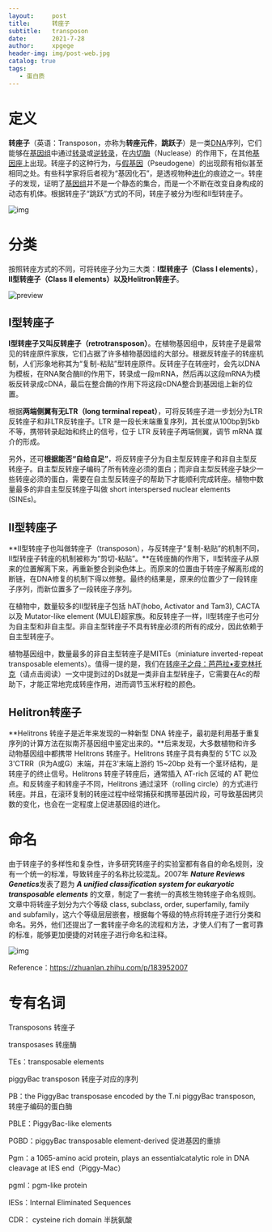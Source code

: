 ```yaml
---
layout:     post
title:      转座子
subtitle:   transposon
date:       2021-7-28
author:     xpgege
header-img: img/post-web.jpg
catalog: true
tags:
   - 蛋白质
---
```


# 定义

**转座子**（英语：Transposon，亦称为**转座元件**，**跳跃子**）是一类[DNA](https://zh.wikipedia.org/wiki/DNA)序列，它们能够在[基因组](https://zh.wikipedia.org/wiki/基因组)中通过[转录](https://zh.wikipedia.org/wiki/转录)或[逆转录](https://zh.wikipedia.org/wiki/逆转录)，在[内切酶](https://zh.wikipedia.org/wiki/內切酶)（Nuclease）的作用下，在其他[基因座](https://zh.wikipedia.org/wiki/基因座)上出现。转座子的这种行为，与[假基因](https://zh.wikipedia.org/wiki/假基因)（Pseudogene）的出现颇有相似甚至相同之处。有些科学家将后者视为“基因化石”，是透视物种[进化](https://zh.wikipedia.org/wiki/进化)的痕迹之一。转座子的发现，证明了[基因组](https://zh.wikipedia.org/wiki/基因组)并不是一个静态的集合，而是一个不断在改变自身构成的动态有机体。根据转座子“跳跃”方式的不同，转座子被分为I型和II型转座子。

![img](https://upload.wikimedia.org/wikipedia/commons/thumb/d/dd/Composite_transposon.svg/400px-Composite_transposon.svg.png)

# 分类

按照转座方式的不同，可将转座子分为三大类：**I型转座子（Class I elements）**，**II型转座子（Class II elements）**以及**Helitron转座子**。

![preview](https://i.loli.net/2021/07/28/92PahYtsJHRv5xG.jpg)

## I型转座子

**I型转座子又叫反转座子（retrotransposon）**。在植物基因组中，反转座子是最常见的转座原件家族，它们占据了许多植物基因组的大部分。根据反转座子的转座机制，人们形象地称其为“复制-粘贴”型转座原件。反转座子在转座时，会先以DNA为模板，在RNA聚合酶II的作用下，转录成一段mRNA，然后再以这段mRNA为模板反转录成cDNA，最后在整合酶的作用下将这段cDNA整合到基因组上新的位置。

根据**两端侧翼有无LTR（long terminal repeat）**，可将反转座子进一步划分为LTR反转座子和非LTR反转座子。LTR 是一段长末端重复序列，其长度从100bp到5kb不等，携带转录起始和终止的信号，位于 LTR 反转座子两端侧翼，调节 mRNA 媒介的形成。

另外，还可**根据能否“自给自足”**，将反转座子分为自主型反转座子和非自主型反转座子。自主型反转座子编码了所有转座必须的蛋白；而非自主型反转座子缺少一些转座必须的蛋白，需要在自主型反转座子的帮助下才能顺利完成转座。植物中数量最多的非自主型反转座子叫做 short interspersed nuclear elements (SINEs)。



## II型转座子

**II型转座子也叫做转座子（transposon），与反转座子“复制-粘贴”的机制不同，II型转座子转座的机制被称为“剪切-粘贴”。**在转座酶的作用下，II型转座子从原来的位置解离下来，再重新整合到染色体上。而原来的位置由于转座子解离形成的断链，在DNA修复的机制下得以修整。最终的结果是，原来的位置少了一段转座子序列，而新位置多了一段转座子序列。

在植物中，数量较多的II型转座子包括 hAT(hobo, Activator and Tam3), CACTA 以及 Mutator-like element (MULE)超家族。和反转座子一样，II型转座子也可分为自主型和非自主型。非自主型转座子不具有转座必须的所有的成分，因此依赖于自主型转座子。

植物基因组中，数量最多的非自主型转座子是MITEs（miniature inverted-repeat transposable elements）。值得一提的是，我们在[转座子之母：芭芭拉•麦克林托克](https://link.zhihu.com/?target=http%3A//mp.weixin.qq.com/s%3F__biz%3DMzU3ODY3MDM0NA%3D%3D%26mid%3D2247488665%26idx%3D1%26sn%3D28b2379308ed9056d1a2cc439fe3b67e%26chksm%3Dfd708efeca0707e8e36219c2d72e9be44eb3a0b85fd39c67c6baaec99e784b2aef52854b0e37%26scene%3D21%23wechat_redirect)（请点击阅读）一文中提到过的Ds就是一类非自主型转座子，它需要在Ac的帮助下，才能正常地完成转座作用，进而调节玉米籽粒的颜色。



## **Helitron转座子**

**Helitrons 转座子是近年来发现的一种新型 DNA 转座子，最初是利用基于重复序列的计算方法在拟南芥基因组中鉴定出来的。**后来发现，大多数植物和许多动物基因组中都携带 Helitrons 转座子。Helitrons 转座子具有典型的 5'TC 以及 3'CTRR（R为A或G）末端，并在3'末端上游约 15~20bp 处有一个茎环结构，是转座子的终止信号。Helitrons 转座子转座后，通常插入 AT-rich 区域的 AT 靶位点。和反转座子和转座子不同，Helitrons 通过滚环（rolling circle）的方式进行转座。并且，在滚环复制的转座过程中经常捕获和携带基因片段，可导致基因拷贝数的变化，也会在一定程度上促进基因组的进化。



# 命名

由于转座子的多样性和复杂性，许多研究转座子的实验室都有各自的命名规则，没有一个统一的标准，导致转座子的名称比较混乱。2007年 ***Nature Reviews Genetics***发表了题为 ***A unified classification system for eukaryotic transposable elements*** 的文章，制定了一套统一的真核生物转座子命名规则。文章中将转座子划分为六个等级 class, subclass, order, superfamily, family and subfamily，这六个等级层层嵌套，根据每个等级的特点将转座子进行分类和命名。另外，他们还提出了一套转座子命名的流程和方法，才使人们有了一套可靠的标准，能够更加便捷的对转座子进行命名和注释。

![img](https://pic2.zhimg.com/80/v2-700066897c2f845cac9272c132e6b5d1_720w.jpg)



Reference：https://zhuanlan.zhihu.com/p/183952007



# 专有名词

Transposons 转座子

 transposases 转座酶

TEs：transposable elements 

piggyBac transposon  转座子对应的序列

PB：the PiggyBac transposase encoded by the T.ni piggyBac transposon, 转座子编码的蛋白酶

PBLE：PiggyBac-like elements

PGBD：piggyBac transposable element-derived   促进基因的重排

Pgm：a 1065-amino acid protein, plays an essentialcatalytic role in DNA cleavage at IES end（Piggy-Mac）

pgml：pgm-like protein

IESs：Internal Eliminated Sequences

CDR： cysteine rich domain  半胱氨酸

